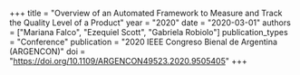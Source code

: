 +++
title = "Overview of an Automated Framework to Measure and Track the Quality Level of a Product"
year = "2020"
date = "2020-03-01"
authors = ["Mariana Falco", "Ezequiel Scott", "Gabriela Robiolo"]
publication_types = "Conference"
publication = "2020 IEEE Congreso Bienal de Argentina (ARGENCON)"
doi = "https://doi.org/10.1109/ARGENCON49523.2020.9505405"
+++
